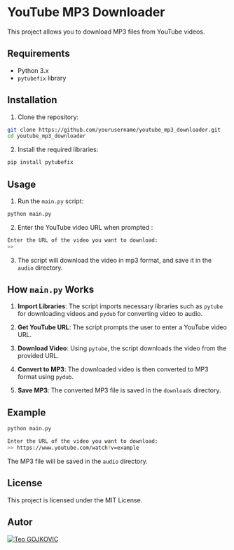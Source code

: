 # YouTube MP3 Downloader

This project allows you to download MP3 files from YouTube videos.

## Requirements

- Python 3.x
- `pytubefix` library

## Installation

1. Clone the repository:

```sh
git clone https://github.com/yourusername/youtube_mp3_downloader.git
cd youtube_mp3_downloader
```

2. Install the required libraries:

```sh
pip install pytubefix
```

## Usage

1. Run the `main.py` script:

```sh
python main.py
```

2. Enter the YouTube video URL when prompted :

```sh
Enter the URL of the video you want to download:
>> 
```

3. The script will download the video in mp3 format, and save it in the `audio` directory.

## How `main.py` Works

1. **Import Libraries**: The script imports necessary libraries such as `pytube` for downloading videos and `pydub` for converting video to audio.

2. **Get YouTube URL**: The script prompts the user to enter a YouTube video URL.

3. **Download Video**: Using `pytube`, the script downloads the video from the provided URL.

4. **Convert to MP3**: The downloaded video is then converted to MP3 format using `pydub`.

5. **Save MP3**: The converted MP3 file is saved in the `downloads` directory.

## Example

```sh
python main.py
```
```sh
Enter the URL of the video you want to download:
>> https://www.youtube.com/watch?v=example
```

The MP3 file will be saved in the `audio` directory.

## License

This project is licensed under the MIT License.

## Autor
[![Teo GOJKOVIC](https://img.shields.io/badge/Teo_GOJKOVIC-222e45?style=for-the-badge&logo=github&logoColor=white)](https://github.com/Teo-Gojkovic)